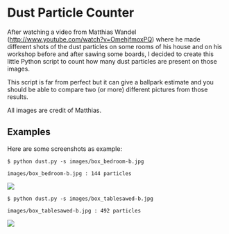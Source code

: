 # Dust Particle Counter #

After watching a video from Matthias Wandel (http://www.youtube.com/watch?v=OmehjfmoxPQ) where he made different shots of the dust particles on some rooms of his house and on his workshop before and after sawing some boards, I decided to create this little Python script to count how many dust particles are present on those images.

This script is far from perfect but it can give a ballpark estimate and you should be able to compare two (or more) different pictures from those results.

All images are credit of Matthias.

## Examples ##

Here are some screenshots as example:
  
    $ python dust.py -s images/box_bedroom-b.jpg 
  
    images/box_bedroom-b.jpg : 144 particles
    
![](http://pedrodiogo.github.com/DustParticles/bedroom.png)
  
    $ python dust.py -s images/box_tablesawed-b.jpg 
  
    images/box_tablesawed-b.jpg : 492 particles
    
![](http://pedrodiogo.github.com/DustParticles/workshop.png)